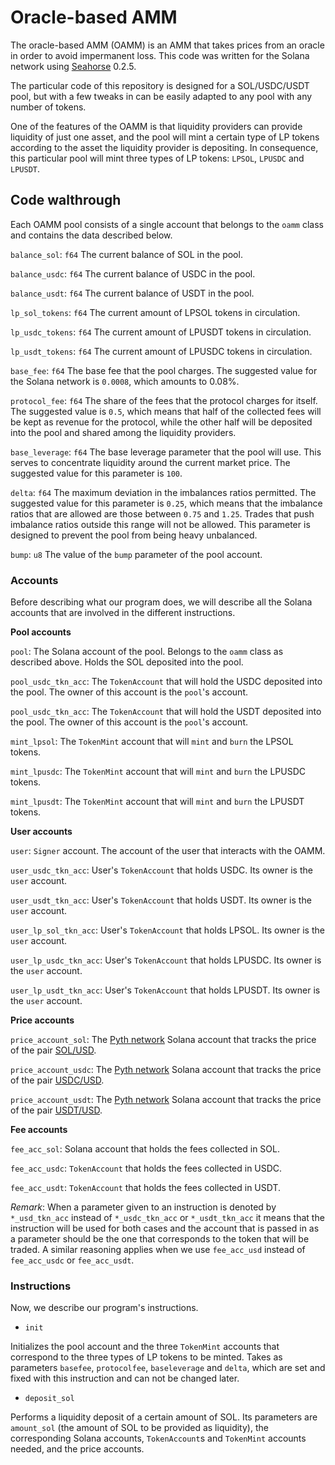 # Oracle-based AMM

The oracle-based AMM (OAMM) is an AMM that takes prices from an oracle in order to avoid impermanent loss. This code was written for the Solana network using [Seahorse](https://seahorse-lang.org/) 0.2.5.

The particular code of this repository is designed for a SOL/USDC/USDT pool, but with a few tweaks in can be easily adapted to any pool with any number of tokens. 

One of the features of the OAMM is that liquidity providers can provide liquidity of just one asset, and the pool will mint a certain type of LP tokens according to the asset the liquidity provider is depositing. In consequence, this particular pool will mint three types of LP tokens: `LPSOL`, `LPUSDC` and `LPUSDT`.

## Code walthrough

Each OAMM pool consists of a single account that belongs to the `oamm` class and contains the data described below.

`balance_sol`: `f64` The current balance of SOL in the pool.

`balance_usdc`: `f64` The current balance of USDC in the pool.

`balance_usdt`: `f64` The current balance of USDT in the pool.

`lp_sol_tokens`: `f64` The current amount of LPSOL tokens in circulation.

`lp_usdc_tokens`: `f64` The current amount of LPUSDT tokens in circulation.

`lp_usdt_tokens`: `f64` The current amount of LPUSDC tokens in circulation.

`base_fee`: `f64` The base fee that the pool charges. The suggested value for the Solana network is `0.0008`, which amounts to 0.08%.

`protocol_fee`: `f64` The share of the fees that the protocol charges for itself. The suggested value is `0.5`, which means that half of the collected fees will be kept as revenue for the protocol, while the other half will be deposited into the pool and shared among the liquidity providers.

`base_leverage`: `f64` The base leverage parameter that the pool will use. This serves to concentrate liquidity around the current market price. The suggested value for this parameter is `100`.

`delta`: `f64` The maximum deviation in the imbalances ratios permitted. The suggested value for this parameter is `0.25`, which means that the imbalance ratios that are allowed are those between `0.75` and `1.25`. Trades that push imbalance ratios outside this range will not be allowed. This parameter is designed to prevent the pool from being heavy unbalanced.

`bump`: `u8` The value of the `bump` parameter of the pool account.

### Accounts

Before describing what our program does, we will describe all the Solana accounts that are involved in the different instructions.

**Pool accounts**

`pool`: The Solana account of the pool. Belongs to the `oamm` class as described above. Holds the SOL deposited into the pool.

`pool_usdc_tkn_acc`: The `TokenAccount` that will hold the USDC deposited into the pool. The owner of this account is the `pool`'s account.

`pool_usdc_tkn_acc`: The `TokenAccount` that will hold the USDT deposited into the pool. The owner of this account is the `pool`'s account.

`mint_lpsol`: The `TokenMint` account that will `mint` and `burn` the LPSOL tokens.

`mint_lpusdc`: The `TokenMint` account that will `mint` and `burn` the LPUSDC tokens.

`mint_lpusdt`: The `TokenMint` account that will `mint` and `burn` the LPUSDT tokens.

**User accounts**

`user`: `Signer` account. The account of the user that interacts with the OAMM.

`user_usdc_tkn_acc`: User's `TokenAccount` that holds USDC. Its owner is the `user` account.

`user_usdt_tkn_acc`: User's `TokenAccount` that holds USDT. Its owner is the `user` account.

`user_lp_sol_tkn_acc`: User's `TokenAccount` that holds LPSOL. Its owner is the `user` account.

`user_lp_usdc_tkn_acc`: User's `TokenAccount` that holds LPUSDC. Its owner is the `user` account.

`user_lp_usdt_tkn_acc`: User's `TokenAccount` that holds LPUSDT. Its owner is the `user` account.

**Price accounts**

`price_account_sol`: The [Pyth network](https://pyth.network/) Solana account that tracks the price of the pair [SOL/USD](https://pyth.network/price-feeds/crypto-sol-usd?cluster=mainnet-beta).

`price_account_usdc`: The [Pyth network](https://pyth.network/) Solana account that tracks the price of the pair [USDC/USD](https://pyth.network/price-feeds/crypto-usdc-usd?cluster=mainnet-beta).

`price_account_usdt`: The [Pyth network](https://pyth.network/) Solana account that tracks the price of the pair [USDT/USD](https://pyth.network/price-feeds/crypto-usdt-usd?cluster=mainnet-beta).

**Fee accounts**

`fee_acc_sol`: Solana account that holds the fees collected in SOL.

`fee_acc_usdc`: `TokenAccount` that holds the fees collected in USDC.

`fee_acc_usdt`: `TokenAccount` that holds the fees collected in USDT.

*Remark*: When a parameter given to an instruction is denoted by `*_usd_tkn_acc` instead of `*_usdc_tkn_acc` or `*_usdt_tkn_acc` it means that the instruction will be used for both cases and the account that is passed in as a parameter should be the one that corresponds to the token that will be traded. A similar reasoning applies when we use `fee_acc_usd` instead of `fee_acc_usdc` or `fee_acc_usdt`.


### Instructions

Now, we describe our program's instructions.

- `init`

Initializes the pool account and the three `TokenMint` accounts that correspond to the three types of LP tokens to be minted. Takes as parameters `basefee`, `protocolfee`, `baseleverage` and `delta`, which are set and fixed with this instruction and can not be changed later.

- `deposit_sol`

Performs a liquidity deposit of a certain amount of SOL. Its parameters are `amount_sol` (the amount of SOL to be provided as liquidity), the corresponding Solana accounts, `TokenAccount`s and `TokenMint` accounts needed, and the price accounts.



